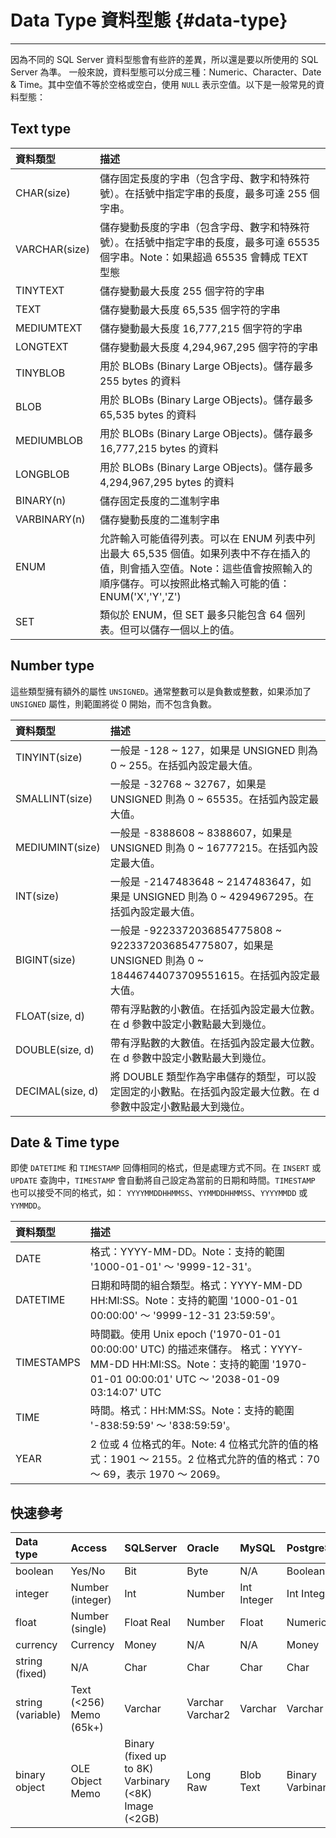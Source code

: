 # Data Type 資料型態 {#data-type}

---

因為不同的 SQL Server 資料型態會有些許的差異，所以還是要以所使用的 SQL Server 為準。 一般來說，資料型態可以分成三種：Numeric、Character、Date & Time。其中空值不等於空格或空白，使用 `NULL` 表示空值。以下是一般常見的資料型態：

## Text type

| 資料類型 | 描述 |
| :--- | :--- |
| CHAR\(size\) | 儲存固定長度的字串（包含字母、數字和特殊符號）。在括號中指定字串的長度，最多可達 255 個字串。 |
| VARCHAR\(size\) | 儲存變動長度的字串（包含字母、數字和特殊符號）。在括號中指定字串的長度，最多可達 65535 個字串。Note：如果超過 65535 會轉成 TEXT 型態 |
| TINYTEXT | 儲存變動最大長度 255 個字符的字串 |
| TEXT | 儲存變動最大長度 65,535 個字符的字串 |
| MEDIUMTEXT | 儲存變動最大長度 16,777,215 個字符的字串 |
| LONGTEXT | 儲存變動最大長度 4,294,967,295 個字符的字串 |
| TINYBLOB | 用於 BLOBs \(Binary Large OBjects\)。儲存最多 255 bytes 的資料 |
| BLOB | 用於 BLOBs \(Binary Large OBjects\)。儲存最多 65,535 bytes 的資料 |
| MEDIUMBLOB | 用於 BLOBs \(Binary Large OBjects\)。儲存最多 16,777,215 bytes 的資料 |
| LONGBLOB | 用於 BLOBs \(Binary Large OBjects\)。儲存最多 4,294,967,295 bytes 的資料 |
| BINARY\(n\) | 儲存固定長度的二進制字串 |
| VARBINARY\(n\) | 儲存變動長度的二進制字串 |
| ENUM | 允許輸入可能值得列表。可以在 ENUM 列表中列出最大 65,535 個值。如果列表中不存在插入的值，則會插入空值。Note：這些值會按照輸入的順序儲存。可以按照此格式輸入可能的值：ENUM\('X','Y','Z'\) |
| SET | 類似於 ENUM，但 SET 最多只能包含 64 個列表。但可以儲存一個以上的值。 |

## Number type

這些類型擁有額外的屬性 `UNSIGNED`。通常整數可以是負數或整數，如果添加了 `UNSIGNED` 屬性，則範圍將從 0 開始，而不包含負數。

| 資料類型 | 描述 |
| :--- | :--- |
| TINYINT\(size\) | 一般是 -128 ~ 127，如果是 UNSIGNED 則為 0 ~ 255。在括弧內設定最大值。 |
| SMALLINT\(size\) | 一般是 -32768 ~ 32767，如果是 UNSIGNED 則為 0 ~ 65535。在括弧內設定最大值。 |
| MEDIUMINT\(size\) | 一般是 -8388608 ~ 8388607，如果是 UNSIGNED 則為 0 ~ 16777215。在括弧內設定最大值。 |
| INT\(size\) | 一般是 -2147483648 ~ 2147483647，如果是 UNSIGNED 則為 0 ~ 4294967295。在括弧內設定最大值。 |
| BIGINT\(size\) | 一般是 -9223372036854775808 ~ 9223372036854775807，如果是 UNSIGNED 則為 0 ~ 18446744073709551615。在括弧內設定最大值。 |
| FLOAT\(size, d\) | 帶有浮點數的小數值。在括弧內設定最大位數。在 d 參數中設定小數點最大到幾位。 |
| DOUBLE\(size, d\) | 帶有浮點數的大數值。在括弧內設定最大位數。在 d 參數中設定小數點最大到幾位。 |
| DECIMAL\(size, d\) | 將 DOUBLE 類型作為字串儲存的類型，可以設定固定的小數點。在括弧內設定最大位數。在 d 參數中設定小數點最大到幾位。 |

## Date & Time type

即使 `DATETIME` 和 `TIMESTAMP` 回傳相同的格式，但是處理方式不同。在 `INSERT` 或 `UPDATE` 查詢中，`TIMESTAMP` 會自動將自己設定為當前的日期和時間。`TIMESTAMP` 也可以接受不同的格式，如： `YYYYMMDDHHMMSS`、`YYMMDDHHMMSS`、`YYYYMMDD` 或  `YYMMDD`。

| 資料類型 | 描述 |
| :--- | :--- |
| DATE | 格式：YYYY-MM-DD。Note：支持的範圍 '1000-01-01' ～ '9999-12-31'。 |
| DATETIME | 日期和時間的組合類型。格式：YYYY-MM-DD HH:MI:SS。Note：支持的範圍 '1000-01-01 00:00:00' ～ '9999-12-31 23:59:59'。 |
| TIMESTAMPS | 時間戳。使用 Unix epoch \('1970-01-01 00:00:00' UTC\) 的描述來儲存。 格式：YYYY-MM-DD HH:MI:SS。Note：支持的範圍 '1970-01-01 00:00:01' UTC ～ '2038-01-09 03:14:07' UTC |
| TIME | 時間。格式：HH:MM:SS。Note：支持的範圍 '-838:59:59' ～ '838:59:59'。 |
| YEAR | 2 位或 4 位格式的年。Note: 4 位格式允許的值的格式：1901 ～ 2155。2 位格式允許的值的格式：70 ～ 69，表示 1970 ～ 2069。 |

## 快速參考

| **Data type** | **Access** | **SQLServer** | **Oracle** | **MySQL** | **PostgreSQL** |
| :--- | :--- | :--- | :--- | :--- | :--- |
| boolean | Yes/No | Bit | Byte | N/A | Boolean |
| integer | Number \(integer\) | Int | Number | Int Integer | Int Integer |
| float | Number \(single\) | Float Real | Number | Float | Numeric |
| currency | Currency | Money | N/A | N/A | Money |
| string \(fixed\) | N/A | Char | Char | Char | Char |
| string \(variable\) | Text \(&lt;256\) Memo \(65k+\) | Varchar | Varchar Varchar2 | Varchar | Varchar |
| binary object | OLE Object Memo | Binary \(fixed up to 8K\) Varbinary \(&lt;8K\) Image \(&lt;2GB\) | Long Raw | Blob Text | Binary Varbinary |



